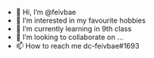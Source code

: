 - 👋 Hi, I’m @feivbae
- 👀 I’m interested in my favourite hobbies
- 🌱 I’m currently learning in 9th class
- 💞️ I’m looking to collaborate on ...
- 📫 How to reach me dc-feivbae#1693

<!---
feivbae/feivbae is a ✨ special ✨ repository because its `README.md` (this file) appears on your GitHub profile.
You can click the Preview link to take a look at your changes.
--->
